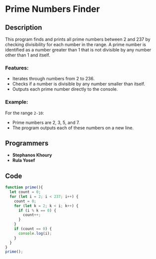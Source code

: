 # Prime Numbers Finder

## Description

This program finds and prints all prime numbers between 2 and 237 by checking divisibility for each number in the range. A prime number is identified as a number greater than 1 that is not divisible by any number other than 1 and itself.

### Features:
- Iterates through numbers from 2 to 236.
- Checks if a number is divisible by any number smaller than itself.
- Outputs each prime number directly to the console.

### Example:
For the range `2-10`:
- Prime numbers are 2, 3, 5, and 7.
- The program outputs each of these numbers on a new line.

## Programmers

- **Stephanos Khoury**
- **Rula Yosef**

## Code

```javascript
function prime(){
  let count = 0;
  for (let i = 2; i < 237; i++) {
    count = 0;
    for (let k = 2; k < i; k++) {
      if (i % k == 0) {
        count++;
      }
    }
    if (count == 0) {
      console.log(i);
    }
  }
}
prime();


